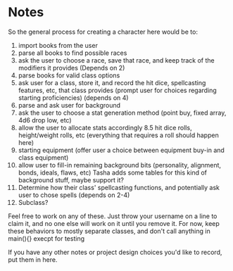 # Notes

So the general process for creating a character here would be to:

1. import books from the user
2. parse all books to find possible races
3. ask the user to choose a race, save that race, and keep track of the modifiers it provides (Depends on 2)
4. parse books for valid class options 
5. ask user for a class, store it, and record the hit dice, spellcasting features, etc, that class provides (prompt user for choices regarding starting proficiencies) (depends on 4)
6. parse and ask user for background
7. ask the user to choose a stat generation method (point buy, fixed array, 4d6 drop low, etc)
8. allow the user to allocate stats accordingly
8.5 hit dice rolls, height/weight rolls, etc (everything that requires a roll should happen here)
9. starting equipment (offer user a choice between equipment buy-in and class equipment)
10. allow user to fill-in remaining background bits (personality, alignment, bonds, ideals, flaws, etc) Tasha adds some tables for this kind of background stuff, maybe support it?
11. Determine how their class' spellcasting functions, and potentially ask user to chose spells (depends on 2-4)
12. Subclass?

Feel free to work on any of these. Just throw your username on a line to claim it, and no one else will work on it until you remove it. For now, keep these behaviors to mostly separate classes, and don't call anything in main(){} execpt for testing


If you have any other notes or project design choices you'd like to record, put them in here.
